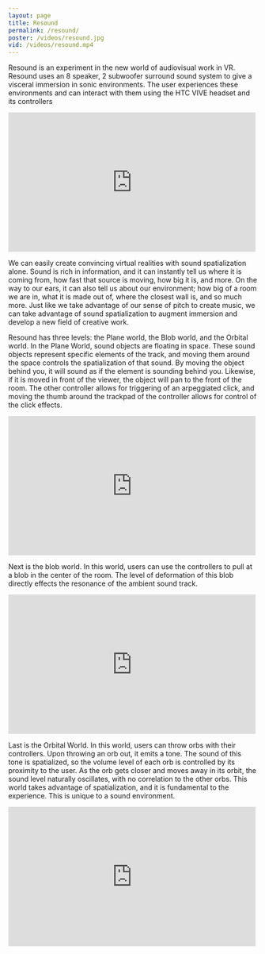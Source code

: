 ```yaml
---
layout: page
title: Resound
permalink: /resound/
poster: /videos/resound.jpg
vid: /videos/resound.mp4
---
```

Resound is an experiment in the new world of audiovisual work in VR. Resound uses an 8 speaker, 2 subwoofer surround sound system to give a visceral immersion in sonic environments. The user experiences these environments and can interact with them using the HTC VIVE headset and its controllers

<iframe src="https://player.vimeo.com/video/165615835" width="500" height="281" frameborder="0" webkitallowfullscreen mozallowfullscreen allowfullscreen></iframe>

We can easily create convincing virtual realities with sound spatialization alone. Sound is rich in information, and it can instantly tell us where it is coming from, how fast that source is moving, how big it is, and more. On the way to our ears, it can also tell us about our environment; how big of a room we are in, what it is made out of, where the closest wall is, and so much more. Just like we take advantage of our sense of pitch to create music, we can take advantage of sound spatialization to augment immersion and develop a new field of creative work.

Resound has three levels: the Plane world, the Blob world, and the Orbital world. In the Plane World, sound objects are floating in space. These sound objects represent specific elements of the track, and moving them around the space controls the spatialization of that sound. By moving the object behind you, it will sound as if the element is sounding behind you. Likewise, if it is moved in front of the viewer, the object will pan to the front of the room. The other controller allows for triggering of an arpeggiated click, and moving the thumb around the trackpad of the controller allows for control of the click effects.
<iframe src="https://player.vimeo.com/video/165615836" width="500" height="281" frameborder="0" webkitallowfullscreen mozallowfullscreen allowfullscreen></iframe>

Next is the blob world. In this world, users can use the controllers to pull at a blob in the center of the room. The level of deformation of this blob directly effects the resonance of the ambient sound track.
<iframe src="https://player.vimeo.com/video/165615834" width="500" height="281" frameborder="0" webkitallowfullscreen mozallowfullscreen allowfullscreen></iframe>


Last is the Orbital World. In this world, users can throw orbs with their controllers. Upon throwing an orb out, it emits a tone. The sound of this tone is spatialized, so the volume level of each orb is controlled by its proximity to the user. As the orb gets closer and moves away in its orbit, the sound level naturally oscillates, with no correlation to the other orbs. This world takes advantage of spatialization, and it is fundamental to the experience. This is unique to a sound environment.
<iframe src="https://player.vimeo.com/video/165615835" width="500" height="281" frameborder="0" webkitallowfullscreen mozallowfullscreen allowfullscreen></iframe>